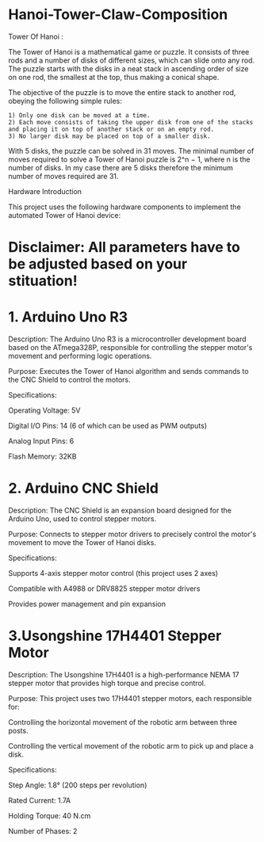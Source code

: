# Hanoi-Tower-Claw-Composition
Tower Of Hanoi :

The Tower of Hanoi is a mathematical game or puzzle. It consists of three rods and a number of disks of different sizes, which can slide onto any rod. The puzzle starts with the disks in a neat stack in ascending order of size on one rod, the smallest at the top, thus making a conical shape.

The objective of the puzzle is to move the entire stack to another rod, obeying the following simple rules:

    1) Only one disk can be moved at a time.
    2) Each move consists of taking the upper disk from one of the stacks and placing it on top of another stack or on an empty rod.
    3) No larger disk may be placed on top of a smaller disk.
With 5 disks, the puzzle can be solved in 31 moves. The minimal number of moves required to solve a Tower of Hanoi puzzle is 2^n − 1, where n is the number of disks. In my case there are 5 disks therefore the minimum number of moves required are 31.


Hardware Introduction

This project uses the following hardware components to implement the automated Tower of Hanoi device:
# Disclaimer: All parameters have to be adjusted based on your stituation!
# 1. Arduino Uno R3

Description: The Arduino Uno R3 is a microcontroller development board based on the ATmega328P, responsible for controlling the stepper motor's movement and                     performing logic operations.

Purpose: Executes the Tower of Hanoi algorithm and sends commands to the CNC Shield to control the motors.

Specifications:

Operating Voltage: 5V

Digital I/O Pins: 14 (6 of which can be used as PWM outputs)

Analog Input Pins: 6

Flash Memory: 32KB

# 2. Arduino CNC Shield

Description: The CNC Shield is an expansion board designed for the Arduino Uno, used to control stepper motors.

Purpose: Connects to stepper motor drivers to precisely control the motor's movement to move the Tower of Hanoi disks.

Specifications:

Supports 4-axis stepper motor control (this project uses 2 axes)

Compatible with A4988 or DRV8825 stepper motor drivers

Provides power management and pin expansion

# 3.Usongshine 17H4401 Stepper Motor

Description: The Usongshine 17H4401 is a high-performance NEMA 17 stepper motor that provides high torque and precise control.

Purpose: This project uses two 17H4401 stepper motors, each responsible for:

Controlling the horizontal movement of the robotic arm between three posts.

Controlling the vertical movement of the robotic arm to pick up and place a disk.

Specifications:

Step Angle: 1.8° (200 steps per revolution)

Rated Current: 1.7A

Holding Torque: 40 N.cm

Number of Phases: 2
